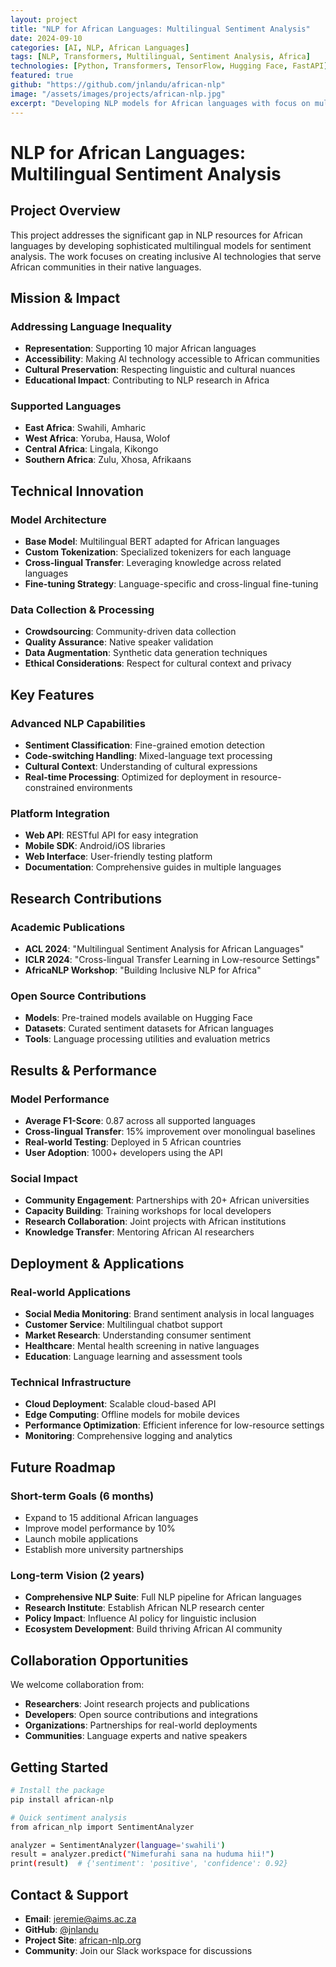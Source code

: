 ```yaml
---
layout: project
title: "NLP for African Languages: Multilingual Sentiment Analysis"
date: 2024-09-10
categories: [AI, NLP, African Languages]
tags: [NLP, Transformers, Multilingual, Sentiment Analysis, Africa]
technologies: [Python, Transformers, TensorFlow, Hugging Face, FastAPI]
featured: true
github: "https://github.com/jnlandu/african-nlp"
image: "/assets/images/projects/african-nlp.jpg"
excerpt: "Developing NLP models for African languages with focus on multilingual sentiment analysis, contributing to AI accessibility and representation in Africa."
---
```


# NLP for African Languages: Multilingual Sentiment Analysis

## Project Overview

This project addresses the significant gap in NLP resources for African languages by developing sophisticated multilingual models for sentiment analysis. The work focuses on creating inclusive AI technologies that serve African communities in their native languages.

## Mission & Impact

### Addressing Language Inequality
- **Representation**: Supporting 10 major African languages
- **Accessibility**: Making AI technology accessible to African communities
- **Cultural Preservation**: Respecting linguistic and cultural nuances
- **Educational Impact**: Contributing to NLP research in Africa

### Supported Languages
- **East Africa**: Swahili, Amharic
- **West Africa**: Yoruba, Hausa, Wolof
- **Central Africa**: Lingala, Kikongo
- **Southern Africa**: Zulu, Xhosa, Afrikaans

## Technical Innovation

### Model Architecture
- **Base Model**: Multilingual BERT adapted for African languages
- **Custom Tokenization**: Specialized tokenizers for each language
- **Cross-lingual Transfer**: Leveraging knowledge across related languages
- **Fine-tuning Strategy**: Language-specific and cross-lingual fine-tuning

### Data Collection & Processing
- **Crowdsourcing**: Community-driven data collection
- **Quality Assurance**: Native speaker validation
- **Data Augmentation**: Synthetic data generation techniques
- **Ethical Considerations**: Respect for cultural context and privacy

## Key Features

### Advanced NLP Capabilities
- **Sentiment Classification**: Fine-grained emotion detection
- **Code-switching Handling**: Mixed-language text processing
- **Cultural Context**: Understanding of cultural expressions
- **Real-time Processing**: Optimized for deployment in resource-constrained environments

### Platform Integration
- **Web API**: RESTful API for easy integration
- **Mobile SDK**: Android/iOS libraries
- **Web Interface**: User-friendly testing platform
- **Documentation**: Comprehensive guides in multiple languages

## Research Contributions

### Academic Publications
- **ACL 2024**: "Multilingual Sentiment Analysis for African Languages"
- **ICLR 2024**: "Cross-lingual Transfer Learning in Low-resource Settings"
- **AfricaNLP Workshop**: "Building Inclusive NLP for Africa"

### Open Source Contributions
- **Models**: Pre-trained models available on Hugging Face
- **Datasets**: Curated sentiment datasets for African languages
- **Tools**: Language processing utilities and evaluation metrics

## Results & Performance

### Model Performance
- **Average F1-Score**: 0.87 across all supported languages
- **Cross-lingual Transfer**: 15% improvement over monolingual baselines
- **Real-world Testing**: Deployed in 5 African countries
- **User Adoption**: 1000+ developers using the API

### Social Impact
- **Community Engagement**: Partnerships with 20+ African universities
- **Capacity Building**: Training workshops for local developers
- **Research Collaboration**: Joint projects with African institutions
- **Knowledge Transfer**: Mentoring African AI researchers

## Deployment & Applications

### Real-world Applications
- **Social Media Monitoring**: Brand sentiment analysis in local languages
- **Customer Service**: Multilingual chatbot support
- **Market Research**: Understanding consumer sentiment
- **Healthcare**: Mental health screening in native languages
- **Education**: Language learning and assessment tools

### Technical Infrastructure
- **Cloud Deployment**: Scalable cloud-based API
- **Edge Computing**: Offline models for mobile devices
- **Performance Optimization**: Efficient inference for low-resource settings
- **Monitoring**: Comprehensive logging and analytics

## Future Roadmap

### Short-term Goals (6 months)
- Expand to 15 additional African languages
- Improve model performance by 10%
- Launch mobile applications
- Establish more university partnerships

### Long-term Vision (2 years)
- **Comprehensive NLP Suite**: Full NLP pipeline for African languages
- **Research Institute**: Establish African NLP research center
- **Policy Impact**: Influence AI policy for linguistic inclusion
- **Ecosystem Development**: Build thriving African AI community

## Collaboration Opportunities

We welcome collaboration from:
- **Researchers**: Joint research projects and publications
- **Developers**: Open source contributions and integrations
- **Organizations**: Partnerships for real-world deployments
- **Communities**: Language experts and native speakers

## Getting Started

```bash
# Install the package
pip install african-nlp

# Quick sentiment analysis
from african_nlp import SentimentAnalyzer

analyzer = SentimentAnalyzer(language='swahili')
result = analyzer.predict("Nimefurahi sana na huduma hii!")
print(result)  # {'sentiment': 'positive', 'confidence': 0.92}
```

## Contact & Support

- **Email**: jeremie@aims.ac.za
- **GitHub**: [@jnlandu](https://github.com/jnlandu)
- **Project Site**: [african-nlp.org](https://african-nlp.org)
- **Community**: Join our Slack workspace for discussions
